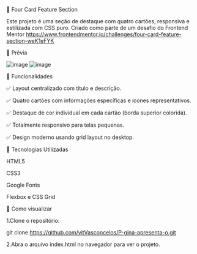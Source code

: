 🧩 Four Card Feature Section

Este projeto é uma seção de destaque com quatro cartões, responsiva e estilizada com CSS puro. Criado como parte de um desafio do Frontend Mentor https://www.frontendmentor.io/challenges/four-card-feature-section-weK1eFYK

📸 Prévia

![image](https://github.com/user-attachments/assets/245f23e2-3a75-471c-a5de-6f2961abaf3f)
![image](https://github.com/user-attachments/assets/71383437-bd3e-4917-9ce0-0bba04aab00e)

🚀 Funcionalidades

✅ Layout centralizado com título e descrição.

✅ Quatro cartões com informações específicas e ícones representativos.

✅ Destaque de cor individual em cada cartão (borda superior colorida).

✅ Totalmente responsivo para telas pequenas.

✅ Design moderno usando grid layout no desktop.

🧰 Tecnologias Utilizadas

HTML5 

CSS3 

Google Fonts

Flexbox e CSS Grid 

🚀 Como visualizar

1.Clone o repositório:

git clone https://github.com/vitVasconcelos/P-gina-apresenta-o.git

2.Abra o arquivo index.html no navegador para ver o projeto.


